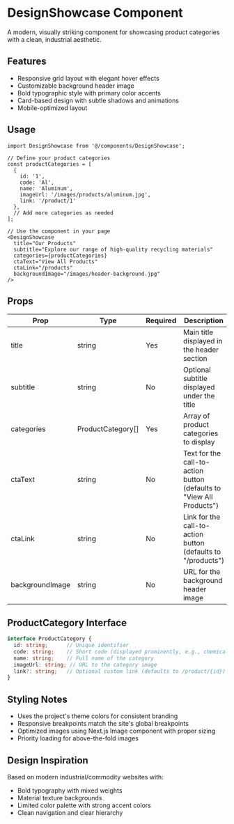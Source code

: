 # DesignShowcase Component

A modern, visually striking component for showcasing product categories with a clean, industrial aesthetic.

## Features

- Responsive grid layout with elegant hover effects
- Customizable background header image
- Bold typographic style with primary color accents
- Card-based design with subtle shadows and animations
- Mobile-optimized layout

## Usage

```tsx
import DesignShowcase from '@/components/DesignShowcase';

// Define your product categories
const productCategories = [
  {
    id: '1',
    code: 'Al',
    name: 'Aluminum',
    imageUrl: '/images/products/aluminum.jpg',
    link: '/product/1'
  },
  // Add more categories as needed
];

// Use the component in your page
<DesignShowcase 
  title="Our Products"
  subtitle="Explore our range of high-quality recycling materials"
  categories={productCategories}
  ctaText="View All Products"
  ctaLink="/products"
  backgroundImage="/images/header-background.jpg"
/>
```

## Props

| Prop | Type | Required | Description |
|------|------|----------|-------------|
| title | string | Yes | Main title displayed in the header section |
| subtitle | string | No | Optional subtitle displayed under the title |
| categories | ProductCategory[] | Yes | Array of product categories to display |
| ctaText | string | No | Text for the call-to-action button (defaults to "View All Products") |
| ctaLink | string | No | Link for the call-to-action button (defaults to "/products") |
| backgroundImage | string | No | URL for the background header image |

## ProductCategory Interface

```typescript
interface ProductCategory {
  id: string;      // Unique identifier
  code: string;    // Short code (displayed prominently, e.g., chemical symbol)
  name: string;    // Full name of the category
  imageUrl: string; // URL to the category image
  link?: string;   // Optional custom link (defaults to /product/{id})
}
```

## Styling Notes

- Uses the project's theme colors for consistent branding
- Responsive breakpoints match the site's global breakpoints
- Optimized images using Next.js Image component with proper sizing
- Priority loading for above-the-fold images

## Design Inspiration

Based on modern industrial/commodity websites with:
- Bold typography with mixed weights
- Material texture backgrounds
- Limited color palette with strong accent colors
- Clean navigation and clear hierarchy